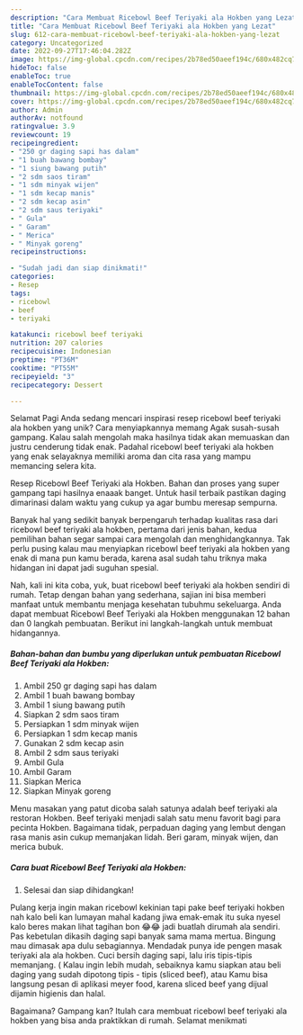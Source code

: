 ```yaml
---
description: "Cara Membuat Ricebowl Beef Teriyaki ala Hokben yang Lezat"
title: "Cara Membuat Ricebowl Beef Teriyaki ala Hokben yang Lezat"
slug: 612-cara-membuat-ricebowl-beef-teriyaki-ala-hokben-yang-lezat
category: Uncategorized
date: 2022-09-27T17:46:04.282Z
image: https://img-global.cpcdn.com/recipes/2b78ed50aeef194c/680x482cq70/ricebowl-beef-teriyaki-ala-hokben-foto-resep-utama.jpg
hideToc: false
enableToc: true
enableTocContent: false
thumbnail: https://img-global.cpcdn.com/recipes/2b78ed50aeef194c/680x482cq70/ricebowl-beef-teriyaki-ala-hokben-foto-resep-utama.jpg
cover: https://img-global.cpcdn.com/recipes/2b78ed50aeef194c/680x482cq70/ricebowl-beef-teriyaki-ala-hokben-foto-resep-utama.jpg
author: Admin
authorAv: notfound
ratingvalue: 3.9
reviewcount: 19
recipeingredient:
- "250 gr daging sapi has dalam"
- "1 buah bawang bombay"
- "1 siung bawang putih"
- "2 sdm saos tiram"
- "1 sdm minyak wijen"
- "1 sdm kecap manis"
- "2 sdm kecap asin"
- "2 sdm saus teriyaki"
- " Gula"
- " Garam"
- " Merica"
- " Minyak goreng"
recipeinstructions:

- "Sudah jadi dan siap dinikmati!"
categories:
- Resep
tags:
- ricebowl
- beef
- teriyaki

katakunci: ricebowl beef teriyaki 
nutrition: 207 calories
recipecuisine: Indonesian
preptime: "PT36M"
cooktime: "PT55M"
recipeyield: "3"
recipecategory: Dessert

---
```



Selamat Pagi Anda sedang mencari inspirasi resep ricebowl beef teriyaki ala hokben yang unik? Cara menyiapkannya memang Agak susah-susah gampang. Kalau salah mengolah maka hasilnya tidak akan memuaskan dan justru cenderung tidak enak. Padahal ricebowl beef teriyaki ala hokben yang enak selayaknya memiliki aroma dan cita rasa yang mampu memancing selera kita.


Resep Ricebowl Beef Teriyaki ala Hokben. Bahan dan proses yang super gampang tapi hasilnya enaaak banget. Untuk hasil terbaik pastikan daging dimarinasi dalam waktu yang cukup ya agar bumbu meresap sempurna.

Banyak hal yang sedikit banyak berpengaruh terhadap kualitas rasa dari ricebowl beef teriyaki ala hokben, pertama dari jenis bahan, kedua pemilihan bahan segar sampai cara mengolah dan menghidangkannya. Tak perlu pusing kalau mau menyiapkan ricebowl beef teriyaki ala hokben yang enak di mana pun kamu berada, karena asal sudah tahu triknya maka hidangan ini dapat jadi suguhan spesial.


Nah, kali ini kita coba, yuk, buat ricebowl beef teriyaki ala hokben sendiri di rumah. Tetap dengan bahan yang sederhana, sajian ini bisa memberi manfaat untuk membantu menjaga kesehatan tubuhmu sekeluarga. Anda dapat membuat Ricebowl Beef Teriyaki ala Hokben menggunakan 12 bahan dan 0 langkah pembuatan. Berikut ini langkah-langkah untuk membuat hidangannya.

<!--inarticleads1-->

##### Bahan-bahan dan bumbu yang diperlukan untuk pembuatan Ricebowl Beef Teriyaki ala Hokben:

1. Ambil 250 gr daging sapi has dalam
1. Ambil 1 buah bawang bombay
1. Ambil 1 siung bawang putih
1. Siapkan 2 sdm saos tiram
1. Persiapkan 1 sdm minyak wijen
1. Persiapkan 1 sdm kecap manis
1. Gunakan 2 sdm kecap asin
1. Ambil 2 sdm saus teriyaki
1. Ambil  Gula
1. Ambil  Garam
1. Siapkan  Merica
1. Siapkan  Minyak goreng


Menu masakan yang patut dicoba salah satunya adalah beef teriyaki ala restoran Hokben. Beef teriyaki menjadi salah satu menu favorit bagi para pecinta Hokben. Bagaimana tidak, perpaduan daging yang lembut dengan rasa manis asin cukup memanjakan lidah. Beri garam, minyak wijen, dan merica bubuk. 

<!--inarticleads2-->

##### Cara buat Ricebowl Beef Teriyaki ala Hokben:


1. Selesai dan siap dihidangkan!

Pulang kerja ingin makan ricebowl kekinian tapi pake beef teriyaki hokben nah kalo beli kan lumayan mahal kadang jiwa emak-emak itu suka nyesel kalo beres makan lihat tagihan bon 😂😂 jadi buatlah dirumah ala sendiri. Pas kebetulan dikasih daging sapi banyak sama mama mertua. Bingung mau dimasak apa dulu sebagiannya. Mendadak punya ide pengen masak teriyaki ala ala hokben. Cuci bersih daging sapi, lalu iris tipis-tipis memanjang. ( Kalau ingin lebih mudah, sebaiknya kamu siapkan atau beli daging yang sudah dipotong tipis - tipis (sliced beef), atau Kamu bisa langsung pesan di aplikasi meyer food, karena sliced beef yang dijual dijamin higienis dan halal. 

Bagaimana? Gampang kan? Itulah cara membuat ricebowl beef teriyaki ala hokben yang bisa anda praktikkan di rumah. Selamat menikmati
